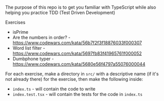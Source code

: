 The purpose of this repo is to get you familiar with TypeScript while also
helping you practice TDD (Test Driven Development)

Exercises
- isPrime
- Are the numbers in order? - https://www.codewars.com/kata/56b7f2f3f18876033f000307
- Word list filter - https://www.codewars.com/kata/5697fb83f41965761f000052
- Dumbphone typer - https://www.codewars.com/kata/5680e56f4797a55076000044

For each exercise, make a directory in `src/` with a descriptive name (if it's
not already there) for the exercise, then make the following inside:
  - `index.ts` - will contain the code to write
  - `index.test.tsx` - will contain the tests for the code in `index.ts`